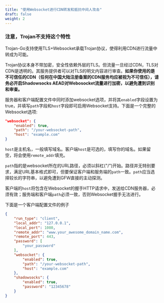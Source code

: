 ```yaml
---
title: "使用Websocket进行CDN转发和抵抗中间人攻击"
draft: false
weight: 2
---
```


### 注意，Trojan不支持这个特性

Trojan-Go支持使用TLS+Websocket承载Trojan协议，使得利用CDN进行流量中转成为可能。

Trojan协议本身不带加密，安全性依赖外层的TLS。但流量一旦经过CDN，TLS对CDN是透明的。其服务提供者可以对TLS的明文内容进行审查。**如果你使用的是不可信任的CDN（任何在中国大陆注册备案的CDN服务均应被视为不可信任），请务必开启Shadowsocks AEAD对Webosocket流量进行加密，以避免遭到识别和审查。**

服务器和客户端配置文件中同时添加websocket选项，并将其```enabled```字段设置为true，并填写```path```字段和```host```字段即可启用Websocket支持。下面是一个完整的Websocket选项:

```json
"websocket": {
    "enabled": true,
    "path": "/your-websocket-path",
    "host": "example.com"
}
```

```host```是主机名，一般填写域名。客户端```host```是可选的，填写你的域名。如果留空，将会使用```remote_addr```填充。

```path```指的是websocket所在的URL路径，必须以斜杠("/")开始。路径并无特别要求，满足URL基本格式即可，但要保证客户端和服务端的```path```一致。```path```应当选择较长的字符串，以避免遭到GFW直接的主动探测。

客户端的```host```将包含在Websocket的握手HTTP请求中，发送给CDN服务器，必须有效；服务端和客户端```path```必须一致，否则Websocket握手无法进行。

下面是一个客户端配置文件的例子

```json
{
    "run_type": "client",
    "local_addr": "127.0.0.1",
    "local_port": 1080,
    "remote_addr": "www.your_awesome_domain_name.com",
    "remote_port": 443,
    "password": [
        "your_password"
    ],
    "websocket": {
        "enabled": true,
        "path": "/your-websocket-path",
        "host": "example.com"
    },
    "shadowsocks": {
        "enabled": true,
        "password": "12345678"
    }
}
```
